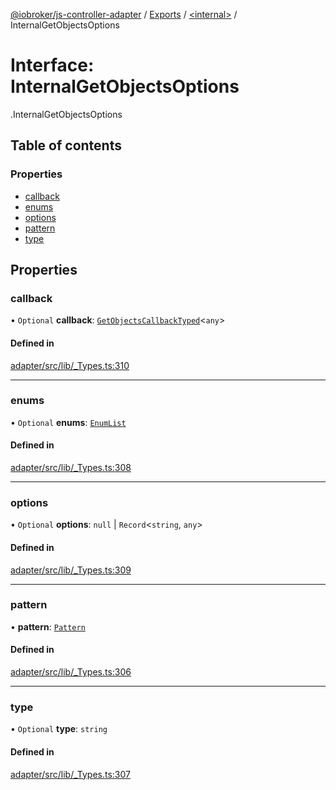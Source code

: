 [@iobroker/js-controller-adapter](../README.md) / [Exports](../modules.md) / [<internal\>](../modules/internal_.md) / InternalGetObjectsOptions

# Interface: InternalGetObjectsOptions

[<internal>](../modules/internal_.md).InternalGetObjectsOptions

## Table of contents

### Properties

- [callback](internal_.InternalGetObjectsOptions.md#callback)
- [enums](internal_.InternalGetObjectsOptions.md#enums)
- [options](internal_.InternalGetObjectsOptions.md#options)
- [pattern](internal_.InternalGetObjectsOptions.md#pattern)
- [type](internal_.InternalGetObjectsOptions.md#type)

## Properties

### callback

• `Optional` **callback**: [`GetObjectsCallbackTyped`](../modules/internal_.md#getobjectscallbacktyped)<`any`\>

#### Defined in

[adapter/src/lib/_Types.ts:310](https://github.com/ioBroker/ioBroker.js-controller/blob/4361085b/packages/adapter/src/lib/_Types.ts#L310)

___

### enums

• `Optional` **enums**: [`EnumList`](../modules/internal_.md#enumlist)

#### Defined in

[adapter/src/lib/_Types.ts:308](https://github.com/ioBroker/ioBroker.js-controller/blob/4361085b/packages/adapter/src/lib/_Types.ts#L308)

___

### options

• `Optional` **options**: ``null`` \| `Record`<`string`, `any`\>

#### Defined in

[adapter/src/lib/_Types.ts:309](https://github.com/ioBroker/ioBroker.js-controller/blob/4361085b/packages/adapter/src/lib/_Types.ts#L309)

___

### pattern

• **pattern**: [`Pattern`](../modules/internal_.md#pattern)

#### Defined in

[adapter/src/lib/_Types.ts:306](https://github.com/ioBroker/ioBroker.js-controller/blob/4361085b/packages/adapter/src/lib/_Types.ts#L306)

___

### type

• `Optional` **type**: `string`

#### Defined in

[adapter/src/lib/_Types.ts:307](https://github.com/ioBroker/ioBroker.js-controller/blob/4361085b/packages/adapter/src/lib/_Types.ts#L307)
